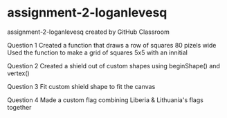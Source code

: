 # assignment-2-loganlevesq
assignment-2-loganlevesq created by GitHub Classroom

Question 1
Created a function that draws a row of squares 80 pizels wide
Used the function to make a grid of squares 5x5 with an innitial

Question 2
Created a shield out of custom shapes using beginShape() and vertex()

Question 3 
Fit custom shield shape to fit the canvas

Question 4
Made a custom flag combining Liberia & Lithuania's flags together
